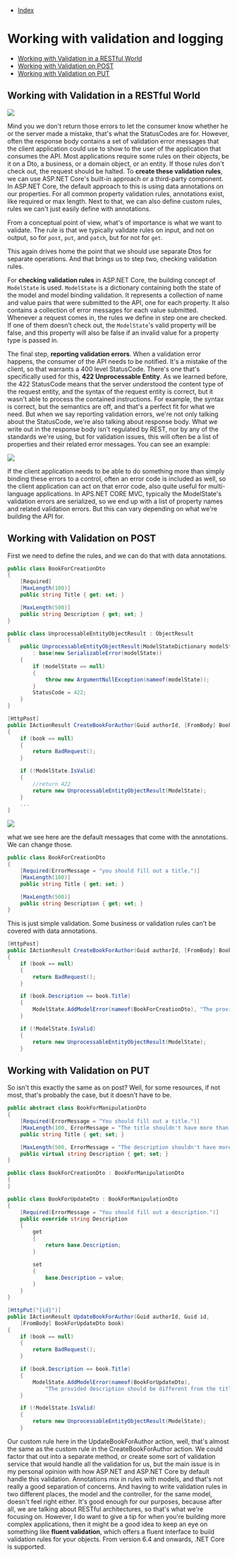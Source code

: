 - [Index](https://github.com/KiraDiShira/RESTful-API#restful-api)

# Working with validation and logging

- [ Working with Validation in a RESTful World](#working-with-validation-in-a-restful-world)
- [Working with Validation on POST](#working-with-validation-on-post)
- [Working with Validation on PUT](#working-with-validation-on-put)

##  Working with Validation in a RESTful World

<img src="https://github.com/KiraDiShira/RESTful-API/blob/master/ValidationAndLogging/Images/val1.PNG" />

Mind you we don't return those errors to let the consumer know whether he or the server made a mistake, that's what the StatusCodes are for. However, often the response body contains a set of validation error messages that the client application could use to show to the user of the application that consumes the API. Most applications require some rules on their objects, be it on a Dto, a business, or a domain object, or an entity. If those rules don't check out, the request should be halted. To **create these validation rules**, we can use ASP.NET Core's built-in approach or a third-party component. In ASP.NET Core, the default approach to this is using data annotations on our properties. For all common property validation rules, annotations exist, like required or max length. Next to that, we can also define custom rules, rules we can't just easily define with annotations.

From a conceptual point of view, what's of importance is what we want to validate. The rule is that we typically validate rules on input, and not on output, so for `post`, `put`, and `patch`, but for not for `get`. 

This again drives home the point that we should use separate Dtos for separate operations. And that brings us to step two, checking validation rules. 

For **checking validation rules** in ASP.NET Core, the building concept of `ModelState` is used. `ModelState` is a dictionary containing both the state of the model and model binding validation. It represents a collection of name and value pairs that were submitted to the API, one for each property. It also contains a collection of error messages for each value submitted. Whenever a request comes in, the rules we define in step one are checked. If one of them doesn't check out, the `ModelState`'s valid property will be false, and this property will also be false if an invalid value for a property type is passed in. 

The final step, **reporting validation errors**. When a validation error happens, the consumer of the API needs to be notified. It's a mistake of the client, so that warrants a 400 level StatusCode. There's one that's specifically used for this, **422 Unprocessable Entity**. As we learned before, the 422 StatusCode means that the server understood the content type of the request entity, and the syntax of the request entity is correct, but it wasn't able to process the contained instructions. For example, the syntax is correct, but the semantics are off, and that's a perfect fit for what we need. But when we say reporting validation errors, we're not only talking about the StatusCode, we're also talking about response body. What we write out in the response body isn't regulated by REST, nor by any of the standards we're using, but for validation issues, this will often be a list of properties and their related error messages. You can see an example:

<img src="https://github.com/KiraDiShira/RESTful-API/blob/master/ValidationAndLogging/Images/val2.PNG" />

If the client application needs to be able to do something more than simply binding these errors to a control, often an error code is included as well, so the client application can act on that error code, also quite useful for multi-language applications. In APS.NET CORE MVC, typically the ModelState's validation errors are serialized, so we end up with a list of property names and related validation errors. But this can vary depending on what we're building the API for.

## Working with Validation on POST

First we need to define the rules, and we can do that with data annotations.

```c#
public class BookForCreationDto
{
    [Required]
    [MaxLength(100)]
    public string Title { get; set; }

    [MaxLength(500)]
    public string Description { get; set; }
}

public class UnprocessableEntityObjectResult : ObjectResult
{
    public UnprocessableEntityObjectResult(ModelStateDictionary modelState)
        : base(new SerializableError(modelState))
    {
        if (modelState == null)
        {
            throw new ArgumentNullException(nameof(modelState));
        }
        StatusCode = 422;
    }
}

[HttpPost]
public IActionResult CreateBookForAuthor(Guid authorId, [FromBody] BookForCreationDto book)
{
    if (book == null)
    {
        return BadRequest();
    }

    if (!ModelState.IsValid)
    {
        //return 422
        return new UnprocessableEntityObjectResult(ModelState);
    }
    ...
}

```

<img src="https://github.com/KiraDiShira/RESTful-API/blob/master/ValidationAndLogging/Images/val3.PNG" />

what we see here are the default messages that come with the annotations. We can change those.

```c#
public class BookForCreationDto
{
    [Required(ErrorMessage = "you should fill out a title.")]
    [MaxLength(100)]
    public string Title { get; set; }

    [MaxLength(500)]
    public string Description { get; set; }
}
```

This is just simple validation. Some business or validation rules can't be covered with data annotations.

```c#
[HttpPost]
public IActionResult CreateBookForAuthor(Guid authorId, [FromBody] BookForCreationDto book)
{
    if (book == null)
    {
        return BadRequest();
    }

    if (book.Description == book.Title)
    {
        ModelState.AddModelError(nameof(BookForCreationDto), "The provided description should be different from the title");
    }

    if (!ModelState.IsValid)
    {
        return new UnprocessableEntityObjectResult(ModelState);
    }
```
## Working with Validation on PUT

So isn't this exactly the same as on post? Well, for some resources, if not most, that's probably the case, but it doesn't have to be.

```c#
public abstract class BookForManipulationDto
{
    [Required(ErrorMessage = "You should fill out a title.")]
    [MaxLength(100, ErrorMessage = "The title shouldn't have more than 100 characters.")]
    public string Title { get; set; }

    [MaxLength(500, ErrorMessage = "The description shouldn't have more than 500 characters.")]
    public virtual string Description { get; set; }
}

public class BookForCreationDto : BookForManipulationDto
{
}

public class BookForUpdateDto : BookForManipulationDto
{
    [Required(ErrorMessage = "You should fill out a description.")]
    public override string Description
    {
        get
        {
            return base.Description;
        }

        set
        {
            base.Description = value;
        }
    }
}

[HttpPut("{id}")]
public IActionResult UpdateBookForAuthor(Guid authorId, Guid id,
    [FromBody] BookForUpdateDto book)
{
    if (book == null)
    {
        return BadRequest();
    }

    if (book.Description == book.Title)
    {
        ModelState.AddModelError(nameof(BookForUpdateDto),
            "The provided description should be different from the title.");
    }

    if (!ModelState.IsValid)
    {
        return new UnprocessableEntityObjectResult(ModelState);
    }

```

Our custom rule here in the UpdateBookForAuthor action, well, that's almost the same as the custom rule in the CreateBookForAuthor action. We could factor that out into a separate method, or create some sort of validation service that would handle all the validation for us, but the main issue is in my personal opinion with how ASP.NET and ASP.NET Core by default handle this validation. Annotations mix in rules with models, and that's not really a good separation of concerns. And having to write validation rules in two different places, the model and the controller, for the same model, doesn't feel right either. It's good enough for our purposes, because after all, we are talking about RESTful architectures, so that's what we're focusing on. However, I do want to give a tip for when you're building more complex applications, then it might be a good idea to keep an eye on something like **fluent validation**, which offers a fluent interface to build validation rules for your objects. From version 6.4 and onwards, .NET Core is supported.

